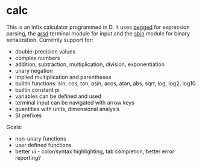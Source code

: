 # calc
This is an infix calculator programmed in D. It uses [pegged](https://github.com/PhilippeSigaud/Pegged/) for expression parsing, the [arsd](https://github.com/adamdruppe/arsd) terminal module for input and the [sbin](https://github.com/deviator/sbin) module for binary serialization.
Currently support for:
* double-precision values
* complex numbers
* addition, subtraction, multiplication, division, exponentiation
* unary negation
* implied multiplication and parentheses
* builtin functions: sin, cos, tan, asin, acos, atan, abs, sqrt, log, log2, log10
* builtin constant pi
* variables can be defined and used
* terminal input can be navigated with arrow keys
* quantities with units, dimensional analysis
* SI prefixes

Goals:
* non-unary functions
* user defined functions
* better ui - color/syntax highlighting, tab completion, better error reporting?
